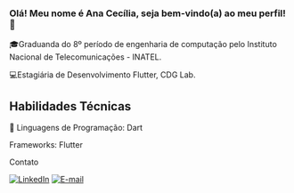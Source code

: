 ### Olá! Meu nome é Ana Cecília, seja bem-vindo(a) ao meu perfil! 🫡
🎓Graduanda do 8º período de engenharia de computação pelo Instituto Nacional de Telecomunicações - INATEL.

💻Estagiária de Desenvolvimento Flutter, CDG Lab.
## Habilidades Técnicas
🎯 Linguagens de Programação: Dart

Frameworks: Flutter

Contato


[![LinkedIn](https://img.shields.io/badge/LinkedIn-0077B5?style=for-the-badge&logo=linkedin&logoColor=white)](https://www.linkedin.com/in/ana-cec%C3%ADlia-silveira-fernandes-1b9863265/)
[![E-mail](https://img.shields.io/badge/Microsoft_Outlook-0078D4?style=for-the-badge&logo=microsoft-outlook&logoColor=white)](ana.cecilia@gec.inatel)
